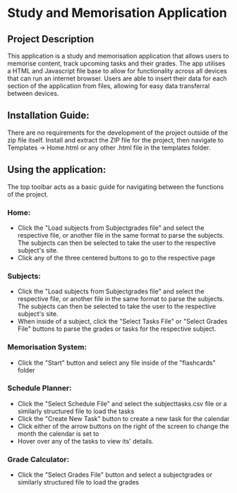 # Study and Memorisation Application
## Project Description
This application is a study and memorisation application that allows users to memorise content, track upcoming tasks and their grades. The app utilises a HTML and Javascript file base to allow for functionality across all devices that can run an internet browser. Users are able to insert their data for each section of the application from files, allowing for easy data transferral between devices. 
## Installation Guide:
There are no requirements for the development of the project outside of the zip file itself. Install and extract the ZIP file for the project, then navigate to Templates -> Home.html or any other .html file in the templates folder. 
## Using the application:
The top toolbar acts as a basic guide for navigating between the functions of the project.
### Home:
- Click the "Load subjects from Subjectgrades file" and select the respective file, or another file in the same format to parse the subjects. The subjects can then be selected to take the user to the respective subject's site.
- Click any of the three centered buttons to go to the respective page
### Subjects:
- Click the "Load subjects from Subjectgrades file" and select the respective file, or another file in the same format to parse the subjects. The subjects can then be selected to take the user to the respective subject's site.
- When inside of a subject, click the "Select Tasks File" or "Select Grades File" buttons to parse the grades or tasks for the respective subject.
### Memorisation System:
- Click the "Start" button and select any file inside of the "flashcards" folder
### Schedule Planner:
- Click the "Select Schedule File" and select the subjecttasks.csv file or a similarly structured file to load the tasks
- Click the "Create New Task" button to create a new task for the calendar
- Click either of the arrow buttons on the right of the screen to change the month the calendar is set to
- Hover over any of the tasks to view its' details.
### Grade Calculator:
- Click the "Select Grades File" button and select a subjectgrades or similarly structured file to load the grades
